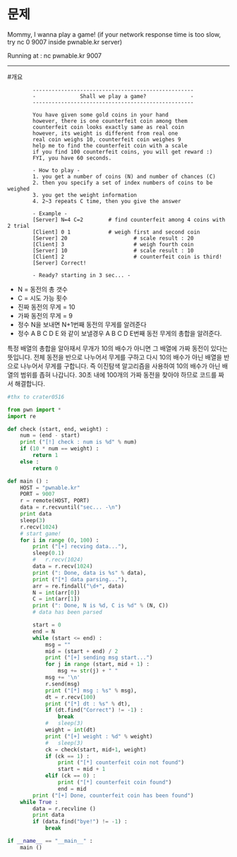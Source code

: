 # 문제
Mommy, I wanna play a game!
(if your network response time is too slow, try nc 0 9007 inside pwnable.kr server)

Running at : nc pwnable.kr 9007

---
#개요
```
        ---------------------------------------------------
        -              Shall we play a game?              -
        ---------------------------------------------------

        You have given some gold coins in your hand
        however, there is one counterfeit coin among them
        counterfeit coin looks exactly same as real coin
        however, its weight is different from real one
        real coin weighs 10, counterfeit coin weighes 9
        help me to find the counterfeit coin with a scale
        if you find 100 counterfeit coins, you will get reward :)
        FYI, you have 60 seconds.

        - How to play -
        1. you get a number of coins (N) and number of chances (C)
        2. then you specify a set of index numbers of coins to be weighed
        3. you get the weight information
        4. 2~3 repeats C time, then you give the answer

        - Example -
        [Server] N=4 C=2        # find counterfeit among 4 coins with 2 trial
        [Client] 0 1            # weigh first and second coin
        [Server] 20                     # scale result : 20
        [Client] 3                      # weigh fourth coin
        [Server] 10                     # scale result : 10
        [Client] 2                      # counterfeit coin is third!
        [Server] Correct!

        - Ready? starting in 3 sec... -
```
* N = 동전의 총 갯수
* C = 시도 가능 횟수
* 진짜 동전의 무게 = 10
* 가짜 동전의 무게 = 9
* 정수 N을 보내면 N+1번째 동전의 무게를 알려준다
* 정수 A B C D E 와 같이 보낼경우 A B C D E번째 동전 무게의 총합을 알려준다.

특정 배열의 총합을 알아재서 무개가 10의 배수가 아니면 그 배열에 가짜 동전이 있다는 뜻입니다. 전체 동전을 반으로 나누어서 무게를 구하고 다시 10의 배수가 아닌 배열을 반으로 나누어서 무게를 구합니다. 즉 이진탐색 알고리즘을 사용하여 10의 배수가 아닌 배열의 범위를 좁혀 나갑니다. 30초 내에 100개의 가짜 동전을 찾아야 하므로 코드를 짜서 해결합니다.
```python
#thx to crater0516

from pwn import *
import re

def check (start, end, weight) :
	num = (end - start)
	print ("[!] check : num is %d" % num)
	if (10 * num == weight) :
		return 1
	else :
		return 0

def main () :
	HOST = "pwnable.kr"
	PORT = 9007
	r = remote(HOST, PORT)
	data = r.recvuntil("sec... -\n")
	print data
	sleep(3)
	r.recv(1024)
	# start game!
	for i in range (0, 100) :
		print ("[+] recving data..."),
		sleep(0.1)
		#	r.recv(1024)
		data = r.recv(1024)
		print (": Done, data is %s" % data),
		print ("[*] data parsing..."),
		arr = re.findall("\d+", data)
		N = int(arr[0])
		C = int(arr[1])
		print (": Done, N is %d, C is %d" % (N, C))
		# data has been parsed

		start = 0
		end = N
		while (start <= end) :
			msg = ""
			mid = (start + end) / 2
			print ("[+] sending msg start...")
			for j in range (start, mid + 1) :
				msg += str(j) + " "
			msg += '\n'
			r.send(msg)
			print ("[*] msg : %s" % msg),
			dt = r.recv(100)
			print ("[*] dt : %s" % dt),
			if (dt.find("Correct") != -1) :
				break
			#	sleep(3)
			weight = int(dt)
			print ("[+] weight : %d" % weight)
			#	sleep(3)
			ck = check(start, mid+1, weight)
			if (ck == 1) :
				print ("[*] counterfeit coin not found")
				start = mid + 1
			elif (ck == 0) :
				print ("[*] counterfeit coin found")
				end = mid
		print ("[+] Done, counterfeit coin has been found")
	while True :
	   	data = r.recvline ()
		print data
		if (data.find("bye!") != -1) :
			break

if __name__ == "__main__" :
	main ()
```
